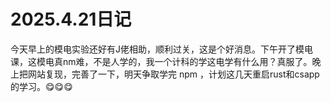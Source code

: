 # 2025.4.21日记

今天早上的模电实验还好有J佬相助，顺利过关，这是个好消息。下午开了模电课，这模电真nm难，不是人学的，我一个计科的学这电学有什么用？真服了。晚上把网站复现，完善了一下，明天争取学完 npm ，计划这几天重启rust和csapp的学习。😋😋😋